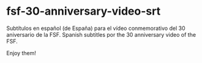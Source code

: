 fsf-30-anniversary-video-srt
============================

 Subtítulos en español (de España) para el vídeo conmemorativo del 30 aniversario de la FSF. 
 Spanish subtitles por the 30 anniversary video of the FSF. 
 
 Enjoy them!
 
 
